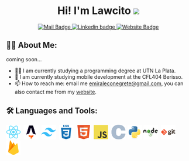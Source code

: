 <div id="hey" align="center">
  <h1>
    Hi!
    I'm Lawcito
    <img src="https://media.giphy.com/media/hvRJCLFzcasrR4ia7z/giphy.gif" width=40 />
  </h1>
</div>

<div id="badges" align="center">
  <a href="mailto:emiraleconegrete@gmail.com" target="_blank">
    <img src="https://img.shields.io/badge/-Email%20Me-purple?style=for-the-badge" alt="Mail Badge"/>
  </a>
  <a href="https://www.linkedin.com/in/emir-negrete" target="_blank">
    <img src="https://img.shields.io/badge/linkedin-%8eed11.svg?style=for-the-badge&logo=linkedin&logoColor" alt="Linkedin badge"/>
  </a>
  <a href="https://lawcito.github.io/portfolio/" target="_blank">
    <img src="https://img.shields.io/badge/-My%20Website-purple?style=for-the-badge" alt="Website Badge"/>
  </a>
</div>


## :man_technologist: About Me:

coming soon...

- 👨‍🎓 I am currently studying a programming degree at UTN La Plata.
- 📱 I am currently studying mobile development at the CFL404 Berisso.
- 📫 How to reach me: email me [emiraleconegrete@gmail.com](mailto:emiraleconegrete@gmail.com), you can also contact me from my [website](https://Lawcito.github.io/portfolio/).


## :hammer_and_wrench: Languages and Tools:
<div>
  <img src="https://github.com/devicons/devicon/blob/master/icons/react/react-original.svg" title="React" alt="React" width="40" height="40"/>&nbsp;
  <img src="https://github.com/devicons/devicon/blob/master/icons/astro/astro-original.svg" title="Astro" alt="Astro" width="40" height="40"/>&nbsp;
  <img src="https://github.com/devicons/devicon/blob/master/icons/tailwindcss/tailwindcss-original.svg"  title="TailwindCss" alt="TailwindCss" width="40" height="40"/>&nbsp;
  <img src="https://github.com/devicons/devicon/blob/master/icons/css3/css3-plain-wordmark.svg"  title="CSS3" alt="CSS" width="40" height="40"/>&nbsp;
  <img src="https://github.com/devicons/devicon/blob/master/icons/html5/html5-original.svg" title="HTML5" alt="HTML" width="40" height="40"/>&nbsp;
  <img src="https://github.com/devicons/devicon/blob/master/icons/javascript/javascript-original.svg" title="JavaScript" alt="JavaScript" width="40" height="40"/>&nbsp;
  <img src="https://github.com/devicons/devicon/blob/master/icons/c/c-original.svg" title="C" alt="C" width="40" height="40"/>
  <img src="https://github.com/devicons/devicon/blob/master/icons/python/python-original.svg" title="Python" alt="Python" width="40" height="40"/>
  <img src="https://github.com/devicons/devicon/blob/master/icons/nodejs/nodejs-original-wordmark.svg" title="NodeJS" alt="NodeJS" width="40" height="40"/>&nbsp;
  <img src="https://github.com/devicons/devicon/blob/master/icons/git/git-original-wordmark.svg" title="Git" alt="Git" width="40" height="40"/>
  <img src="https://github.com/devicons/devicon/blob/master/icons/firebase/firebase-original.svg" title="Firebase" alt="Firebase" width="40" height="40"/>
 
 
</div>
 
